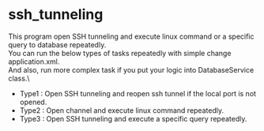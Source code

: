 # ssh_tunneling

This program open SSH tunneling and execute linux command or a specific query to database repeatedly.\
You can run the below types of tasks repeatedly with simple change application.xml.\
And also, run more complex task if you put your logic into DatabaseService class.\
  - Type1 : Open SSH tunneling and reopen ssh tunnel if the local port is not opened.
  - Type2 : Open channel and execute linux command repeatedly.
  - Type3 : Open SSH tunneling and execute a specific query repeatedly.
